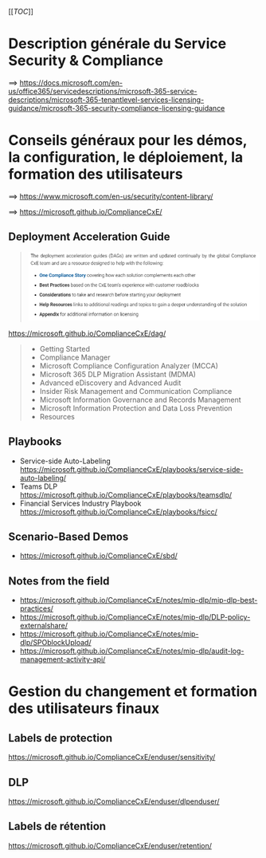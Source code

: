 [[_TOC_]]

# Description générale du Service Security & Compliance
==> https://docs.microsoft.com/en-us/office365/servicedescriptions/microsoft-365-service-descriptions/microsoft-365-tenantlevel-services-licensing-guidance/microsoft-365-security-compliance-licensing-guidance

# Conseils généraux pour les démos, la configuration, le déploiement, la formation des utilisateurs
==> https://www.microsoft.com/en-us/security/content-library/

==> https://microsoft.github.io/ComplianceCxE/

## Deployment Acceleration Guide
> ![image.png](/.attachments/image-2841a09d-33ee-42b1-95be-7bf7cbea5936.png)

https://microsoft.github.io/ComplianceCxE/dag/ 

>- Getting Started
>- Compliance Manager
>- Microsoft Compliance Configuration Analyzer (MCCA)
>- Microsoft 365 DLP Migration Assistant (MDMA)
>- Advanced eDiscovery and Advanced Audit
>- Insider Risk Management and Communication Compliance
>- Microsoft Information Governance and Records Management
>- Microsoft Information Protection and Data Loss Prevention
>- Resources

## Playbooks
- Service-side Auto-Labeling
https://microsoft.github.io/ComplianceCxE/playbooks/service-side-auto-labeling/
- Teams DLP
https://microsoft.github.io/ComplianceCxE/playbooks/teamsdlp/
- Financial Services Industry Playbook
https://microsoft.github.io/ComplianceCxE/playbooks/fsicc/

## Scenario-Based Demos
- https://microsoft.github.io/ComplianceCxE/sbd/

## Notes from the field
- https://microsoft.github.io/ComplianceCxE/notes/mip-dlp/mip-dlp-best-practices/
- https://microsoft.github.io/ComplianceCxE/notes/mip-dlp/DLP-policy-externalshare/
- https://microsoft.github.io/ComplianceCxE/notes/mip-dlp/SPOblockUpload/
- https://microsoft.github.io/ComplianceCxE/notes/mip-dlp/audit-log-management-activity-api/

# Gestion du changement et formation des utilisateurs finaux
## Labels de protection
https://microsoft.github.io/ComplianceCxE/enduser/sensitivity/
## DLP
https://microsoft.github.io/ComplianceCxE/enduser/dlpenduser/
## Labels de rétention
https://microsoft.github.io/ComplianceCxE/enduser/retention/

